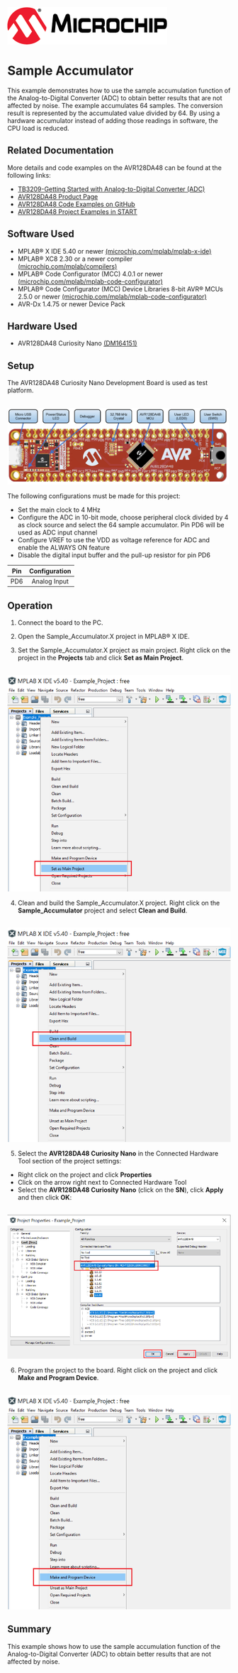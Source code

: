 [![MCHP](../images/microchip.png)](https://www.microchip.com)

 # Sample Accumulator

This example demonstrates how to use the sample accumulation function of the Analog-to-Digital Converter (ADC) to obtain better results that are not affected by noise. The example accumulates 64 samples. The conversion result is represented by the accumulated value divided by 64. By using a hardware accumulator instead of adding those readings in software, the CPU load is reduced.

## Related Documentation
More details and code examples on the AVR128DA48 can be found at the following links:

- [TB3209-Getting Started with Analog-to-Digital Converter (ADC)](http://ww1.microchip.com/downloads/en/Appnotes/TB3209-Getting-Started-with-ADC-DS90003209.pdf)
- [AVR128DA48 Product Page](https://www.microchip.com/wwwproducts/en/AVR128DA48)
- [AVR128DA48 Code Examples on GitHub](https://github.com/microchip-pic-avr-examples?q=avr128da48)
- [AVR128DA48 Project Examples in START](https://start.atmel.com/#examples/AVR128DA48CuriosityNano)

## Software Used
- MPLAB® X IDE 5.40 or newer [(microchip.com/mplab/mplab-x-ide)](http://www.microchip.com/mplab/mplab-x-ide)
- MPLAB® XC8 2.30 or a newer compiler [(microchip.com/mplab/compilers)](http://www.microchip.com/mplab/compilers)
- MPLAB® Code Configurator (MCC) 4.0.1 or newer [(microchip.com/mplab/mplab-code-configurator)](https://www.microchip.com/mplab/mplab-code-configurator)
- MPLAB® Code Configurator (MCC) Device Libraries 8-bit AVR® MCUs 2.5.0 or newer [(microchip.com/mplab/mplab-code-configurator)](https://www.microchip.com/mplab/mplab-code-configurator)
- AVR-Dx 1.4.75 or newer Device Pack

## Hardware Used
- AVR128DA48 Curiosity Nano [(DM164151)](https://www.microchip.com/Developmenttools/ProductDetails/DM164151)

## Setup
The AVR128DA48 Curiosity Nano Development Board is used as test platform.

 <br><img src="../images/AVR128DA48_CNANO_instructions.PNG" width="500">

The following configurations must be made for this project:
- Set the main clock to 4 MHz
- Configure the ADC in 10-bit mode, choose peripheral clock divided by 4 as clock source and select the 64 sample accumulator. Pin PD6 will be used as ADC input channel
- Configure VREF to use the VDD as voltage reference for ADC and enable the ALWAYS ON feature
- Disable the digital input buffer and the pull-up resistor for pin PD6


 |Pin                       | Configuration      |
 | :---------------------:  | :----------------: |
 |           PD6            | Analog Input       |

 ## Operation
 1. Connect the board to the PC.

 2. Open the Sample_Accumulator.X project in MPLAB® X IDE.

 3. Set the Sample_Accumulator.X project as main project. Right click on the project in the **Projects** tab and click **Set as Main Project**.
 
 <br><img src="../images/Set_as_Main_Project.PNG">

 4. Clean and build the Sample_Accumulator.X project. Right click on the **Sample_Accumulator** project and select **Clean and Build**.

 <br><img src="../images/Clean_and_Build.PNG">

 5. Select the **AVR128DA48 Curiosity Nano** in the Connected Hardware Tool section of the project settings:
   - Right click on the project and click **Properties**
   - Click on the arrow right next to Connected Hardware Tool
   - Select the **AVR128DA48 Curiosity Nano** (click on the **SN**), click **Apply** and then click **OK**:

   <br><img src="../images/Tool_Selection.PNG">

 6. Program the project to the board. Right click on the project and click **Make and Program Device**.

<br><img src="../images/Make_and_Program_Device.PNG">

 ## Summary
This example shows how to use the sample accumulation function of the Analog-to-Digital Converter (ADC) to obtain better results that are not affected by noise.
